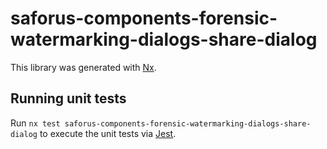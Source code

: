 # saforus-components-forensic-watermarking-dialogs-share-dialog

This library was generated with [Nx](https://nx.dev).

## Running unit tests

Run `nx test saforus-components-forensic-watermarking-dialogs-share-dialog` to execute the unit tests via [Jest](https://jestjs.io).
